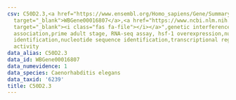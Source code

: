 ```yaml
---
csv: C50D2.3,<a href="https://www.ensembl.org/Homo_sapiens/Gene/Summary?db=core;g=WBGene00016807"
  target="_blank">WBGene00016807</a>,<a href="https://www.ncbi.nlm.nih.gov/pubmed/30894454"
  target="_blank"><i class="fas fa-file"></i></a>",genetic interference,functional
  association,prime adult stage, RNA-seq assay, hsf-1 overexpression,nucleotide sequence
  identification,nucleotide sequence identification,transcriptional regulation,up-regulates
  activity
data_alias: C50D2.3
data_id: WBGene00016807
data_numevidence: 1
data_species: Caenorhabditis elegans
data_taxid: '6239'
title: C50D2.3
---
```

